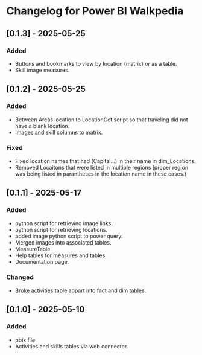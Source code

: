 # Changelog for Power BI Walkpedia

## [0.1.3] - 2025-05-25

### Added

- Buttons and bookmarks to view by location (matrix) or as a table.
- Skill image measures.

## [0.1.2] - 2025-05-25

### Added

- Between Areas location to LocationGet script so that traveling did not have a blank location.
- Images and skill columns to matrix.

### Fixed

- Fixed location names that had (Capital...) in their name in dim_Locations.
- Removed Locaitons that were listed in multiple regions (proper region was being listed in parantheses in the location name in these cases.)

## [0.1.1] - 2025-05-17

### Added

- python script for retrieving image links.
- python script for retrieving locations.
- added image python script to power query.
- Merged images into associated tables.
- MeasureTable.
- Help tables for measures and tables.
- Documentation page.

### Changed

- Broke activities table appart into fact and dim tables.

## [0.1.0] - 2025-05-10

### Added

- pbix file
- Activities and skills tables via web connector.